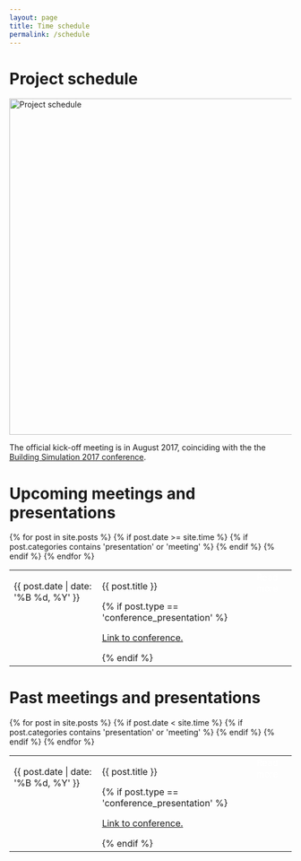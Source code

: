 ```yaml
---
layout: page
title: Time schedule
permalink: /schedule
---
```


# Project schedule

<img src="{{ site.url }}/assets/img/project_schedule.png" alt="Project schedule"
width="600px">

The official kick-off meeting is in August 2017,
coinciding with the the [Building Simulation 2017 conference](http://buildingsimulation2017.org/).


# Upcoming meetings and presentations

<table>
  {% for post in site.posts %}
  {% if post.date >= site.time %}
  {% if post.categories contains 'presentation' or 'meeting' %}
  <tr valign="top">
  <td>
  <p>{{ post.date | date: '%B %d, %Y' }}</p>
  </td>
  <td>
  <p>
  {{ post.title }}
  </p>
  {% if post.type == 'conference_presentation' %}
  <p>
  <a href="{{ post.link }}">Link to conference.</a>
  </p>
  {% endif %}
  </td>
    <td>
    <a class="btn btn-primary btn"
                style="color:white;text-decoration:none"
                href="{{ site.baseurl }}{{ post.url }}">
                Read more</a>
    </td>
    </tr>
  {% endif %}
  {% endif %}
  {% endfor %}
</table>

# Past meetings and presentations

<table>
  {% for post in site.posts %}
  {% if post.date < site.time %}
    {% if post.categories contains 'presentation' or 'meeting' %}
    <tr valign="top">
    <td>
    <p>{{ post.date | date: '%B %d, %Y' }}</p>
    </td>
    <td>
    <p>
    {{ post.title }}
    </p>
    {% if post.type == 'conference_presentation' %}
    <p>
    <a href="{{ post.link }}">Link to conference.</a>
    </p>
    {% endif %}
    </td>
      <td>
      <a class="btn btn-primary btn"
                style="color:white;text-decoration:none"
                href="{{ site.baseurl }}{{ post.url }}">
                Read more</a>
    </td>
    </tr>
  {% endif %}
  {% endif %}
  {% endfor %}
</table>
